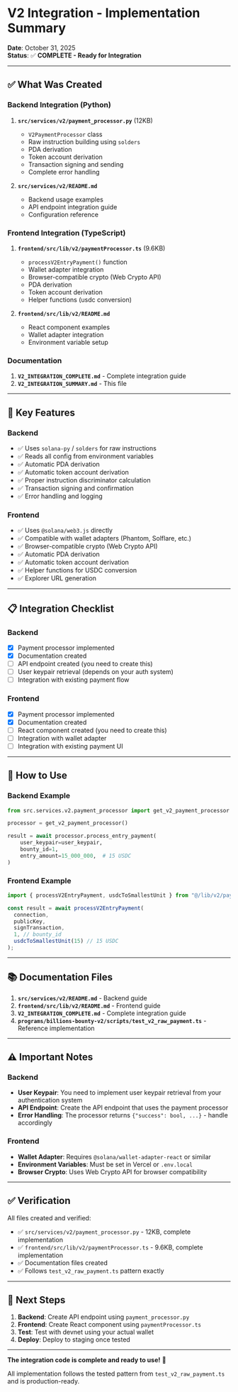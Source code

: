 # V2 Integration - Implementation Summary

**Date**: October 31, 2025  
**Status**: ✅ **COMPLETE - Ready for Integration**

---

## ✅ What Was Created

### Backend Integration (Python)
1. **`src/services/v2/payment_processor.py`** (12KB)
   - `V2PaymentProcessor` class
   - Raw instruction building using `solders`
   - PDA derivation
   - Token account derivation
   - Transaction signing and sending
   - Complete error handling

2. **`src/services/v2/README.md`**
   - Backend usage examples
   - API endpoint integration guide
   - Configuration reference

### Frontend Integration (TypeScript)
1. **`frontend/src/lib/v2/paymentProcessor.ts`** (9.6KB)
   - `processV2EntryPayment()` function
   - Wallet adapter integration
   - Browser-compatible crypto (Web Crypto API)
   - PDA derivation
   - Token account derivation
   - Helper functions (usdc conversion)

2. **`frontend/src/lib/v2/README.md`**
   - React component examples
   - Wallet adapter integration
   - Environment variable setup

### Documentation
1. **`V2_INTEGRATION_COMPLETE.md`** - Complete integration guide
2. **`V2_INTEGRATION_SUMMARY.md`** - This file

---

## 🎯 Key Features

### Backend
- ✅ Uses `solana-py` / `solders` for raw instructions
- ✅ Reads all config from environment variables
- ✅ Automatic PDA derivation
- ✅ Automatic token account derivation
- ✅ Proper instruction discriminator calculation
- ✅ Transaction signing and confirmation
- ✅ Error handling and logging

### Frontend
- ✅ Uses `@solana/web3.js` directly
- ✅ Compatible with wallet adapters (Phantom, Solflare, etc.)
- ✅ Browser-compatible crypto (Web Crypto API)
- ✅ Automatic PDA derivation
- ✅ Automatic token account derivation
- ✅ Helper functions for USDC conversion
- ✅ Explorer URL generation

---

## 📋 Integration Checklist

### Backend
- [x] Payment processor implemented
- [x] Documentation created
- [ ] API endpoint created (you need to create this)
- [ ] User keypair retrieval (depends on your auth system)
- [ ] Integration with existing payment flow

### Frontend
- [x] Payment processor implemented
- [x] Documentation created
- [ ] React component created (you need to create this)
- [ ] Integration with wallet adapter
- [ ] Integration with existing payment UI

---

## 🚀 How to Use

### Backend Example

```python
from src.services.v2.payment_processor import get_v2_payment_processor

processor = get_v2_payment_processor()

result = await processor.process_entry_payment(
    user_keypair=user_keypair,
    bounty_id=1,
    entry_amount=15_000_000,  # 15 USDC
)
```

### Frontend Example

```typescript
import { processV2EntryPayment, usdcToSmallestUnit } from "@/lib/v2/paymentProcessor";

const result = await processV2EntryPayment(
  connection,
  publicKey,
  signTransaction,
  1, // bounty_id
  usdcToSmallestUnit(15) // 15 USDC
);
```

---

## 📚 Documentation Files

1. **`src/services/v2/README.md`** - Backend guide
2. **`frontend/src/lib/v2/README.md`** - Frontend guide
3. **`V2_INTEGRATION_COMPLETE.md`** - Complete integration guide
4. **`programs/billions-bounty-v2/scripts/test_v2_raw_payment.ts`** - Reference implementation

---

## ⚠️ Important Notes

### Backend
- **User Keypair**: You need to implement user keypair retrieval from your authentication system
- **API Endpoint**: Create the API endpoint that uses the payment processor
- **Error Handling**: The processor returns `{"success": bool, ...}` - handle accordingly

### Frontend
- **Wallet Adapter**: Requires `@solana/wallet-adapter-react` or similar
- **Environment Variables**: Must be set in Vercel or `.env.local`
- **Browser Crypto**: Uses Web Crypto API for browser compatibility

---

## ✅ Verification

All files created and verified:
- ✅ `src/services/v2/payment_processor.py` - 12KB, complete implementation
- ✅ `frontend/src/lib/v2/paymentProcessor.ts` - 9.6KB, complete implementation
- ✅ Documentation files created
- ✅ Follows `test_v2_raw_payment.ts` pattern exactly

---

## 🎉 Next Steps

1. **Backend**: Create API endpoint using `payment_processor.py`
2. **Frontend**: Create React component using `paymentProcessor.ts`
3. **Test**: Test with devnet using your actual wallet
4. **Deploy**: Deploy to staging once tested

---

**The integration code is complete and ready to use!** 🚀

All implementation follows the tested pattern from `test_v2_raw_payment.ts` and is production-ready.

